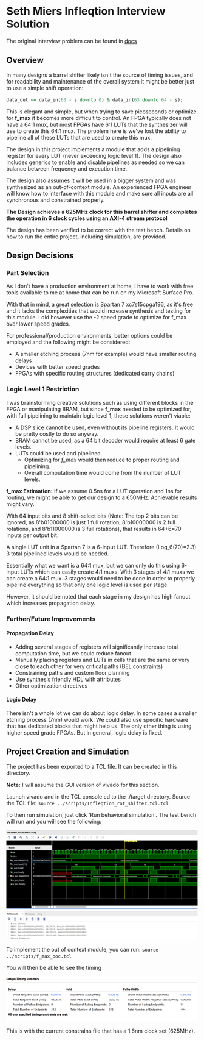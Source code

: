 # Seth Miers Infleqtion Interview Solution

The original interview problem can be found in [docs](./docs/ProblemStatement.md)

## Overview

In many designs a barrel shifter likely isn't the source of timing issues, and for readability and maintenance of the overall system it might be better just to use a simple shift operation:

```vhdl
data_out <= data_in(63 - s downto 0) & data_in(63 downto 64 - s);
```

This is elegant and simple, but when trying to save picoseconds or optimize for **f_max** it becomes more difficult to control. An FPGA typically does not have a 64:1 mux, but most FPGAs have 6:1 LUTs that the synthesizer will use to create this 64:1 mux. The problem here is we've lost the ability to pipeline all of these LUTs that are used to create this mux.

The design in this project implements a module that adds a pipelining register for every LUT (never exceeding logic level 1). The design also includes generics to enable and disable pipelines as needed so we can balance between frequency and execution time.

The design also assumes it will be used in a bigger system and was synthesized as an out-of-context module. An experienced FPGA engineer will know how to interface with this module and make sure all inputs are all synchronous and constrained properly.

**The Design achieves a 625MHz clock for this barrel shifter and completes the operation in 6 clock cycles using an AXI-4 stream protocol**

The design has been verified to be correct with the test bench. Details on how to run the entire project, including simulation, are provided.

## Design Decisions

### Part Selection

As I don't have a production environment at home, I have to work with free tools available to me at home that can be run on my Microsoft Surface Pro.

With that in mind, a great selection is Spartan 7 xc7s15cpga196, as it's free and it lacks the complexities that would increase synthesis and testing for this module. I did however use the -2 speed grade to optimize for f_max over lower speed grades.

For professional/production environments, better options could be employed and the following might be considered:

- A smaller etching process (7nm for example) would have smaller routing delays
- Devices with better speed grades
- FPGAs with specific routing structures (dedicated carry chains)

### Logic Level 1 Restriction

I was brainstorming creative solutions such as using different blocks in the FPGA or manipulating BRAM, but since **f_max** needed to be optimized for, with full pipelining to maintain logic level 1, these solutions weren't viable:

- A DSP slice cannot be used, even without its pipeline registers. It would be pretty costly to do so anyway.
- BRAM cannot be used, as a 64 bit decoder would require at least 6 gate levels.
- LUTs could be used and pipelined.
    - Optimizing for *f_max* would then reduce to proper routing and pipelining.
    - Overall computation time would come from the number of LUT levels.

**f_max Estimation:**
If we assume 0.5ns for a LUT operation and 1ns for routing, we might be able to get our design to a 650MHz. Achievable results might vary.

With 64 input bits and 8 shift-select bits (Note: The top 2 bits can be ignored, as 8'b01000000 is just 1 full rotation, 8'b10000000 is 2 full rotations, and 8'b11000000 is 3 full rotations), that results in 64+6=70 inputs per output bit.

A single LUT unit in a Spartan 7 is a 6-input LUT. Therefore (Log_6(70)=2.3) 3 total pipelined levels would be needed.

Essentially what we want is a 64:1 mux, but we can only do this using 6-input LUTs which can easily create 4:1 muxs. With 3 stages of 4:1 muxs we can create a 64:1 mux. 3 stages would need to be done in order to properly pipeline everything so that only one logic level is used per stage. 

However, it should be noted that each stage in my design has high fanout which increases propagation delay.

### Further/Future Improvements

#### Propagation Delay

- Adding several stages of registers will significantly increase total computation time, but we could reduce fanout
- Manually placing registers and LUTs in cells that are the same or very close to each other for very critical paths (BEL constraints)
- Constraining paths and custom floor planning
- Use synthesis friendly HDL with attributes
- Other optimization directives

#### Logic Delay

There isn't a whole lot we can do about logic delay. In some cases a smaller etching process (7nm) would work. We could also use specific hardware that has dedicated blocks that might help us. The only other thing is using higher speed grade FPGAs. But in general, logic delay is fixed.

## Project Creation and Simulation

The project has been exported to a TCL file. It can be created in this directory.

**Note:** I will assume the GUI version of vivado for this section.

Launch vivado and in the TCL console cd to the ./target directory.
Source the TCL file:
`source ../scripts/Infleqtion_rot_shifter.tcl.tcl`

To then run simulation, just click 'Run behavioral simulation'. The test bench will run and you will see the following:

![simulation](./out/Pre-Synthesis-Simulation.png)

To implement the out of context module, you can run:
`source ../scripts/f_max_ooc.tcl`

You will then be able to see the timing

![timing](./out/Implementation-Timing-Summary.png)

This is with the current constrains file that has a 1.6nm clock set (625MHz).